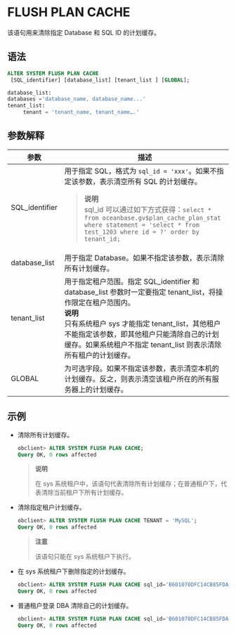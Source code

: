 # FLUSH PLAN CACHE

该语句用来清除指定 Database 和 SQL ID 的计划缓存。

## 语法

```sql
ALTER SYSTEM FLUSH PLAN CACHE
 [SQL_identifier] [database_list] [tenant_list ] [GLOBAL];

database_list:
databases ='database_name, database_name...'
tenant_list:
     tenant = 'tenant_name, tenant_name….'
```

## 参数解释

| 参数 | 描述 |
| --- | --- |
| SQL_identifier | 用于指定 SQL，格式为 `sql_id = 'xxx'`。如果不指定该参数，表示清空所有 SQL 的计划缓存。<blockquote>**说明** </br> sql_id 可以通过如下方式获得：`select * from oceanbase.gv$plan_cache_plan_stat where statement = 'select * from test_1203 where id = ?' order by tenant_id;` </blockquote> |
| database_list | 用于指定 Database。如果不指定该参数，表示清除所有计划缓存。 |
| tenant_list | 用于指定租户范围。指定 SQL_identifier 和 database_list 参数时一定要指定 tenant_list，将操作限定在租户范围内。</br>**说明**</br>只有系统租户 sys 才能指定 tenant_list，其他租户不能指定该参数，即其他租户只能清除自己的计划缓存。如果系统租户不指定 tenant_list 则表示清除所有租户的计划缓存。 |
| GLOBAL | 为可选字段。如果不指定该参数，表示清空本机的计划缓存。反之，则表示清空该租户所在的所有服务器上的计划缓存。 |

## 示例

- 清除所有计划缓存。
  
     ```sql
     obclient> ALTER SYSTEM FLUSH PLAN CACHE;
     Query OK, 0 rows affected
     ```

     >**说明**
     >
     >在 sys 系统租户中，该语句代表清除所有计划缓存；在普通租户下，代表清除当前租户下所有计划缓存。

- 清除指定租户计划缓存。

     ```sql
     obclient> ALTER SYSTEM FLUSH PLAN CACHE TENANT = 'MySQL';
     Query OK, 0 rows affected
     ```

     > **注意**
     >
     > 该语句只能在 sys 系统租户下执行。

- 在 sys 系统租户下删除指定的计划缓存。
  
     ```sql
     obclient> ALTER SYSTEM FLUSH PLAN CACHE sql_id='B601070DFC14CB85FDA3766A69A9E1B3' databases='myob1' tenant='tenant1' GLOBAL;
     Query OK, 0 rows affected 
     ```

- 普通租户登录 DBA 清除自己的计划缓存。
  
     ```sql
     obclient> ALTER SYSTEM FLUSH PLAN CACHE sql_id='B601070DFC14CB85FDA3766A69A9E1B3' databases='myob1' GLOBAL;
     Query OK, 0 rows affected 
     ```

